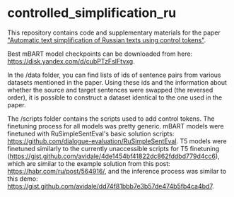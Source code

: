 # controlled_simplification_ru

This repository contains code and supplementary materials for the paper ["Automatic text simplification of Russian texts using control tokens"](https://aclanthology.org/2023.bsnlp-1.9/).

Best mBART model checkpoints can be downloaded from here: https://disk.yandex.com/d/cubPTzFsIFtvxg. 

In the /data folder, you can find lists of ids of sentence pairs from various datasets mentioned in the paper. Using these ids and the information about whether the source and target sentences were swapped (the reversed order), it is possible to construct a dataset identical to the one used in the paper.

The /scripts folder contains the scripts used to add control tokens. The finetuning process for all models was pretty generic. mBART models were finetuned with RuSimpleSentEval's basic solution scripts: https://github.com/dialogue-evaluation/RuSimpleSentEval. T5 models were finetuned similarly to the currently unaccessible scripts for T5 finetuning (https://gist.github.com/avidale/4de1454bf41822dc862fddbd779d4cc6), which are similar to the example solution from this post: https://habr.com/ru/post/564916/, and the inference process was similar to this demo: https://gist.github.com/avidale/dd74f81bbb7e3b57de474b5fb4ca4bd7.
